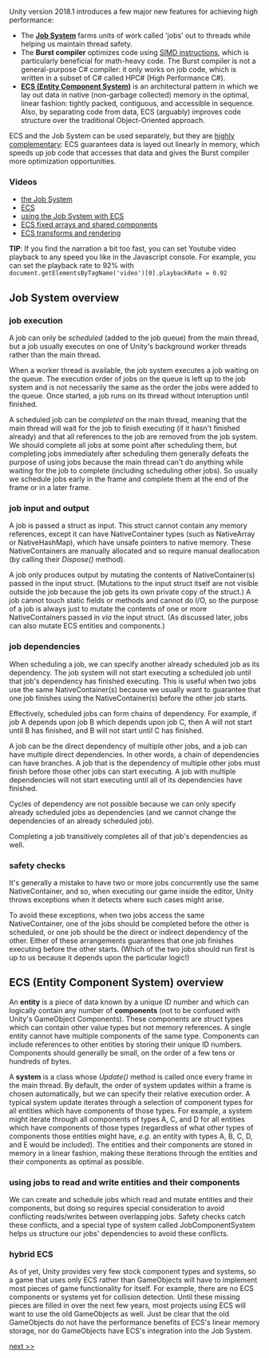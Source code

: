 Unity version 2018.1 introduces a few major new features for achieving high performance:

- The **[Job System](jobs.md)** farms units of work called 'jobs' out to threads while helping us maintain thread safety.
- The **Burst compiler** optimizes code using [SIMD instructions](https://en.wikipedia.org/wiki/SIMD), which is particularly beneficial for math-heavy code. The Burst compiler is not a general-purpose C# compiler: it only works on job code, which is written in a subset of C# called HPC# (High Performance C#).
- **[ECS (Entity Component System)](ecs.md)** is an architectural pattern in which we lay out data in native (non-garbage collected) memory in the optimal, linear fashion: tightly packed, contiguous, and accessible in sequence. Also, by separating code from data, ECS (arguably) improves code structure over the traditional Object-Oriented approach.

ECS and the Job System can be used separately, but they are [highly complementary](ecs_jobs.md): ECS guarantees data is layed out linearly in memory, which speeds up job code that accesses that data and gives the Burst compiler more optimization opportunities.

### Videos

- [the Job System](https://www.youtube.com/watch?v=zkVYbcSlfoE)
- [ECS](https://www.youtube.com/watch?v=kk8RCwQHIy4)
- [using the Job System with ECS](https://www.youtube.com/watch?v=SZGRtQ7-ilo)
- [ECS fixed arrays and shared components](https://youtu.be/oO2yqVQwFUQ)
- [ECS transforms and rendering](https://www.youtube.com/watch?v=QD2DpeuOrS0)

**TIP**: If you find the narration a bit too fast, you can set Youtube video playback to any speed you like in the Javascript console. For example, you can set the playback rate to 92% with `document.getElementsByTagName('video')[0].playbackRate = 0.92`

## Job System overview

### job execution

A job can only be *scheduled* (added to the job queue) from the main thread, but a job usually executes on one of Unity's background worker threads rather than the main thread.

When a worker thread is available, the job system executes a job waiting on the queue. The execution order of jobs on the queue is left up to the job system and is not necessarily the same as the order the jobs were added to the queue. Once started, a job runs on its thread without interuption until finished.

A scheduled job can be *completed* on the main thread, meaning that the main thread will wait for the job to finish executing (if it hasn't finished already) and that all references to the job are removed from the job system. We should complete all jobs at some point after scheduling them, but completing jobs immediately after scheduling them generally defeats the purpose of using jobs because the main thread can't do anything while waiting for the job to complete (including scheduling other jobs). So usually we schedule jobs early in the frame and complete them at the end of the frame or in a later frame.

### job input and output

A job is passed a struct as input. This struct cannot contain any memory references, except it can have NativeContainer types (such as NativeArray or NativeHashMap), which have unsafe pointers to native memory. These NativeContainers are manually allocated and so require manual deallocation (by calling their *Dispose()* method).

A job only produces output by mutating the contents of NativeContainer(s) passed in the input struct. (Mutations to the input struct itself are not visible outside the job because the job gets its own private copy of the struct.) A job cannot touch static fields or methods and cannot do I/O, so the purpose of a job is always just to mutate the contents of one or more NativeContainers passed in *via* the input struct. (As discussed later, jobs can also mutate ECS entities and components.)

### job dependencies

When scheduling a job, we can specify another already scheduled job as its dependency. The job system will not start executing a scheduled job until that job's dependency has finished executing. This is useful when two jobs use the same NativeContainer(s) because we usually want to guarantee that one job finishes using the NativeContainer(s) before the other job starts.

Effectively, scheduled jobs can form chains of dependency. For example, if job A depends upon job B which depends upon job C, then A will not start until B has finished, and B will not start until C has finished.

A job can be the direct dependency of multiple other jobs, and a job can have multiple direct dependencies. In other words, a chain of dependencies can have branches. A job that is the dependency of multiple other jobs must finish before those other jobs can start executing. A job with multiple dependencies will not start executing until all of its dependencies have finished.

Cycles of dependency are not possible because we can only specify already scheduled jobs as dependencies (and we cannot change the dependencies of an already scheduled job).

Completing a job transitively completes all of that job's dependencies as well. 

### safety checks

It's generally a mistake to have two or more jobs concurrently use the same NativeContainer, and so, when executing our game inside the editor, Unity throws exceptions when it detects where such cases might arise.

To avoid these exceptions, when two jobs access the same NativeContainer, one of the jobs should be completed before the other is scheduled, or one job should be the direct or indirect dependency of the other. Either of these arrangements guarantees that one job finishes executing before the other starts. (Which of the two jobs should run first is up to us because it depends upon the particular logic!)

## ECS (Entity Component System) overview

An **entity** is a piece of data known by a unique ID number and which can logically contain any number of **components** (not to be confused with Unity's GameObject Components). These components are struct types which can contain other value types but not memory references. A single entity cannot have multiple components of the same type. Components can include references to other entities by storing their unique ID numbers. Components should generally be small, on the order of a few tens or hundreds of bytes.

A **system** is a class whose *Update()* method is called once every frame in the main thread. By default, the order of system updates within a frame is chosen automatically, but we can specify their relative execution order. A typical system update iterates through a selection of component types for all entities which have components of those types. For example, a system might iterate through all components of types A, C, and D for all entities which have components of those types (regardless of what other types of components those entities might have, *e.g.* an entity with types A, B, C, D, and E would be included). The entities and their components are stored in memory in a linear fashion, making these iterations through the entities and their components as optimal as possible.

### using jobs to read and write entities and their components

We can create and schedule jobs which read and mutate entities and their components, but doing so requires special consideration to avoid conflicting reads/writes between overlapping jobs. Safety checks catch these conflicts, and a special type of system called JobComponentSystem helps us structure our jobs' dependencies to avoid these conflicts.

### hybrid ECS

As of yet, Unity provides very few stock component types and systems, so a game that uses only ECS rather than GameObjects will have to implement most pieces of game functionality for itself. For example, there are no ECS components or systems yet for collision detection. Until these missing pieces are filled in over the next few years, most projects using ECS will want to use the old GameObjects as well. Just be clear that the old GameObjects do not have the performance benefits of ECS's linear memory storage, nor do GameObjects have ECS's integration into the Job System.

[next \>\>](jobs.md)

